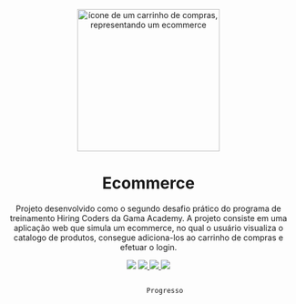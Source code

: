<p align="center"> 
    <img src="https://image.flaticon.com/icons/png/512/308/308833.png" alt="ícone de um carrinho de compras, representando um ecommerce" height="250px"/>
</p>

<h1 align="center">Ecommerce</h1>
<p align="center"> 
    Projeto desenvolvido como o segundo desafio prático do programa de treinamento Hiring Coders da Gama Academy. A projeto consiste em uma aplicação web que simula um ecommerce, no qual o usuário visualiza o catalogo de produtos, consegue adiciona-los ao carrinho de compras e efetuar o login.
</p>

<p align="center">
    <img src="https://img.shields.io/static/v1?label=Progress&message=40%&color=c70039&style=for-the-badge&labelColor=c93e66">
    <a href="https://github.com/rodrigsmor/e-commerce/issues">
        <img src="https://img.shields.io/github/issues/rodrigsmor/e-commerce?style=for-the-badge">
    </a>
    <a href="">
        <img src="https://img.shields.io/github/forks/rodrigsmor/e-commerce?style=for-the-badge">
    </a>
    <a href="">
        <img src="https://img.shields.io/github/stars/rodrigsmor/e-commerce?style=for-the-badge">
    </a>
</p>

<p align="center">
    <code> 
        Progresso
    </code>
</p>